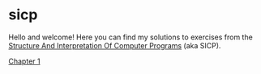 # sicp

Hello and welcome! Here you can find my solutions to exercises from the
[Structure And Interpretation Of Computer Programs](https://mitpress.mit.edu/books/structure-and-interpretation-classical-mechanics-second-edition) (aka SICP).

[Chapter 1](./chapter-1/)
